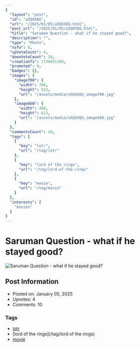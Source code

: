 ```yaml
---
{
  "layout": "post",
  "id": "a5QXXQG",
  "url": "/2025/01/05/a5QXXQG.html",
  "post_url": "/2025/01/05/a5QXXQG.html",
  "title": "Saruman Question - what if he stayed good?",
  "description": "",
  "type": "Photo",
  "nsfw": 0,
  "upVoteCount": 4,
  "downVoteCount": 10,
  "creationTs": 1736031190,
  "promoted": 0,
  "badges": [],
  "images": {
    "image700": {
      "width": 700,
      "height": 933,
      "url": "/assets/media/a5QXXQG_image700.jpg"
    },
    "image460": {
      "width": 460,
      "height": 613,
      "url": "/assets/media/a5QXXQG_image460.jpg"
    }
  },
  "commentsCount": 10,
  "tags": [
    {
      "key": "lotr",
      "url": "/tag/lotr"
    },
    {
      "key": "lord of the rings",
      "url": "/tag/lord-of-the-rings"
    },
    {
      "key": "movie",
      "url": "/tag/movie"
    }
  ],
  "interests": [
    "movies"
  ]
}
---
```


# Saruman Question - what if he stayed good?

![Saruman Question - what if he stayed good?](/assets/media/a5QXXQG_image700.jpg)

## Post Information

- Posted on: January 05, 2025
- Upvotes: 4
- Comments: 10

### Tags

- [lotr](/tag/lotr)
- [lord of the rings](/tag/lord of the rings)
- [movie](/tag/movie)
